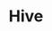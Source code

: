 ---
ep: 032
title: "Hive"
imglink: "https://live.staticflickr.com/65535/50997611778_f70b313721_o.jpg"
thumbnail: "https://live.staticflickr.com/65535/50997611778_db04ca5d2e_q.jpg"
alt: >
    A wasps' nest in the upper corner of a room. There are squiggly worms on the floor underneath it.
name: "Ida"
---